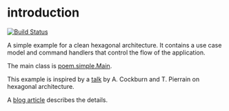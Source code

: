 # introduction
[![Build Status](https://travis-ci.org/bertilmuth/poem-hexagon.svg?branch=master)](https://travis-ci.org/bertilmuth/poem-hexagon)

A simple example for a clean hexagonal architecture.
It contains a use case model and command handlers that control the flow of the application.

The main class is [poem.simple.Main](https://github.com/bertilmuth/poem-hexagon/blob/master/src/main/java/poem/simple/Main.java).

This example is inspired by a [talk](https://www.youtube.com/watch?v=th4AgBcrEHA) by A. Cockburn and T. Pierrain on hexagonal architecture.

A [blog article](https://dev.to/bertilmuth/implementing-a-hexagonal-architecture-1kgf) describes the details.
